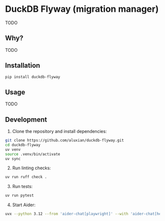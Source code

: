 # DuckDB Flyway (migration manager)

TODO

## Why?

TODO

## Installation

```sh
pip install duckdb-flyway
```

## Usage

TODO

## Development

1. Clone the repository and install dependencies:

```sh
git clone https://github.com/aluxian/duckdb-flyway.git
cd duckdb-flyway
uv venv
source .venv/bin/activate
uv sync
```

2. Run linting checks:

```sh
uv run ruff check .
```

3. Run tests:

```sh
uv run pytest
```

4. Start Aider:

```sh
uvx --python 3.12 --from 'aider-chat[playwright]' --with 'aider-chat[help]' aider
```
